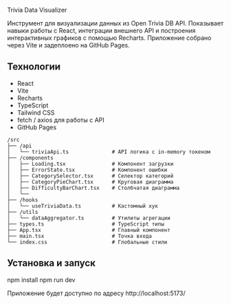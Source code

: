 Trivia Data Visualizer

Инструмент для визуализации данных из Open Trivia DB API. Показывает навыки работы с React, интеграции внешнего API и построения интерактивных графиков с помощью Recharts. Приложение собрано через Vite и задеплоено на GitHub Pages.

## Технологии
* React
* Vite
* Recharts
* TypeScript
* Tailwind CSS
* fetch / axios для работы с API
* GitHub Pages

```
/src
├── /api
│   └── triviaApi.ts              # API логика с in-memory токеном
├── /components
│   ├── Loading.tsx               # Компонент загрузки
│   ├── ErrorState.tsx            # Компонент ошибки
│   ├── CategorySelector.tsx      # Селектор категорий
│   ├── CategoryPieChart.tsx      # Круговая диаграмма
│   ├── DifficultyBarChart.tsx    # Столбчатая диаграмма
│   └──
├── /hooks
│   └── useTriviaData.ts          # Кастомный хук
├── /utils
│   └── dataAggregator.ts         # Утилиты агрегации
├── types.ts                      # TypeScript типы
├── App.tsx                       # Главный компонент
├── main.tsx                      # Точка входа
└── index.css                     # Глобальные стили
```

## Установка и запуск


npm install
npm run dev

Приложение будет доступно по адресу http://localhost:5173/

